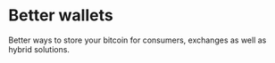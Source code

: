 # Better wallets

Better ways to store your bitcoin for consumers, exchanges as well as hybrid solutions.

